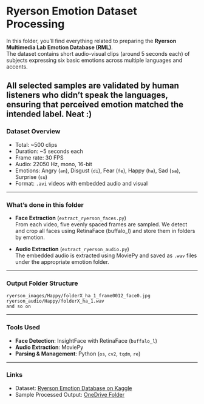 # Ryerson Emotion Dataset Processing

In this folder, you’ll find everything related to preparing the **Ryerson Multimedia Lab Emotion Database (RML)**.  
The dataset contains short audio-visual clips (around 5 seconds each) of subjects expressing six basic emotions across multiple languages and accents.  

All selected samples are validated by human listeners who didn’t speak the languages, ensuring that **perceived emotion** matched the intended label. Neat :)
---

### Dataset Overview

- Total: ~500 clips  
- Duration: ~5 seconds each  
- Frame rate: 30 FPS  
- Audio: 22050 Hz, mono, 16-bit  
- Emotions: Angry (`an`), Disgust (`di`), Fear (`fe`), Happy (`ha`), Sad (`sa`), Surprise (`su`)  
- Format: `.avi` videos with embedded audio and visual

---

### What’s done in this folder

- **Face Extraction** (`extract_ryerson_faces.py`)  
  From each video, five evenly spaced frames are sampled. We detect and crop all faces using RetinaFace (buffalo_l) and store them in folders by emotion.

- **Audio Extraction** (`extract_ryerson_audio.py`)  
  The embedded audio is extracted using MoviePy and saved as `.wav` files under the appropriate emotion folder.

---

### Output Folder Structure

```
ryerson_images/Happy/folderX_ha_1_frame0012_face0.jpg
ryerson_audio/Happy/folderX_ha_1.wav
and so on
```

---

### Tools Used

- **Face Detection**: InsightFace with RetinaFace (`buffalo_l`)
- **Audio Extraction**: MoviePy
- **Parsing & Management**: Python (`os`, `cv2`, `tqdm`, `re`)

---

### Links

- Dataset: [Ryerson Emotion Database on Kaggle](https://www.kaggle.com/datasets/ryersonmultimedialab/ryerson-emotion-database)
- Sample Processed Output: [OneDrive Folder](https://studentmdh-my.sharepoint.com/:f:/g/personal/bmd24001_student_mdu_se/EpB5r3ZSkIJKr22GcjwHaqwBOQZU8l0eo0CghWL4qzzYhA)

